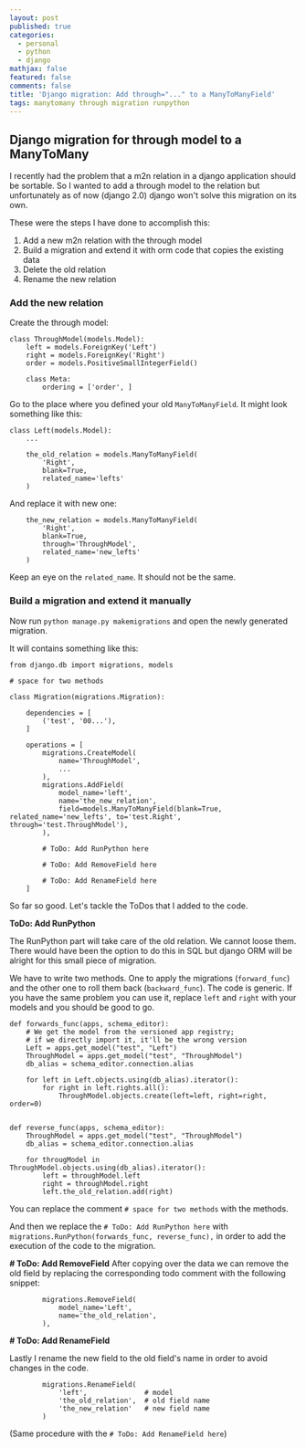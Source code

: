 ```yaml
---
layout: post
published: true
categories:
  - personal
  - python
  - django
mathjax: false
featured: false
comments: false
title: 'Django migration: Add through="..." to a ManyToManyField'
tags: manytomany through migration runpython
---
```

## Django migration for through model to a ManyToMany

I recently had the problem that a m2n relation in a django application should be sortable.
So I wanted to add a through model to the relation but unfortunately as of now (django 2.0)
django won't solve this migration on its own.

These were the steps I have done to accomplish this:
1. Add a new m2n relation with the through model
2. Build a migration and extend it with orm code that copies the existing data
3. Delete the old relation
4. Rename the new relation

### Add the new relation

Create the through model:

```
class ThroughModel(models.Model):
    left = models.ForeignKey('Left')
    right = models.ForeignKey('Right')
    order = models.PositiveSmallIntegerField()

    class Meta:
        ordering = ['order', ]
```

Go to the place where you defined your old `ManyToManyField`. It might look something like this:

```
class Left(models.Model):
    ...

    the_old_relation = models.ManyToManyField(
        'Right',
        blank=True,
        related_name='lefts'
    )
```

And replace it with new one:

```
    the_new_relation = models.ManyToManyField(
        'Right',
        blank=True,
        through='ThroughModel',
        related_name='new_lefts'
    )
```

Keep an eye on the `related_name`. It should not be the same.

### Build a migration and extend it manually

Now run `python manage.py makemigrations` and open the newly generated migration.

It will contains something like this:

```
from django.db import migrations, models

# space for two methods

class Migration(migrations.Migration):

    dependencies = [
        ('test', '00...'),
    ]

    operations = [
        migrations.CreateModel(
            name='ThroughModel',
            ...
        ),
        migrations.AddField(
            model_name='left',
            name='the_new_relation',
            field=models.ManyToManyField(blank=True, related_name='new_lefts', to='test.Right', through='test.ThroughModel'),
        ),

        # ToDo: Add RunPython here

        # ToDo: Add RemoveField here

        # ToDo: Add RenameField here
    ]

```

So far so good. Let's tackle the ToDos that I added to the code.

**ToDo: Add RunPython**

The RunPython part will take care of the old relation. We cannot loose them. There would have been the option
to do this in SQL but django ORM will be alright for this small piece of migration.

We have to write two methods. One to apply the migrations (`forward_func`) and the other one to roll them back (`backward_func`).
The code is generic. If you have the same problem you can use it, replace `left` and `right` with your models and you should be good to go.

```
def forwards_func(apps, schema_editor):
    # We get the model from the versioned app registry;
    # if we directly import it, it'll be the wrong version
    Left = apps.get_model("test", "Left")
    ThroughModel = apps.get_model("test", "ThroughModel")
    db_alias = schema_editor.connection.alias

    for left in Left.objects.using(db_alias).iterator():
        for right in left.rights.all():
            ThroughModel.objects.create(left=left, right=right, order=0)


def reverse_func(apps, schema_editor):
    ThroughModel = apps.get_model("test", "ThroughModel")
    db_alias = schema_editor.connection.alias

    for througModel in ThroughModel.objects.using(db_alias).iterator():
        left = throughModel.left
        right = throughModel.right
        left.the_old_relation.add(right)
```

You can replace the comment `# space for two methods` with the methods.

And then we replace the `# ToDo: Add RunPython here` with `migrations.RunPython(forwards_func, reverse_func),` in order to add the execution of the code to the migration.

**# ToDo: Add RemoveField**
After copying over the data we can remove the old field by replacing the corresponding todo comment with the following snippet:

```
        migrations.RemoveField(
            model_name='Left',
            name='the_old_relation',
        ),
```

**# ToDo: Add RenameField**

Lastly I rename the new field to the old field's name in order to avoid changes in the code.

```
        migrations.RenameField(
            'left',              # model
            'the_old_relation',  # old field name
            'the_new_relation'   # new field name
        )
```
(Same procedure with the `# ToDo: Add RenameField here`)
